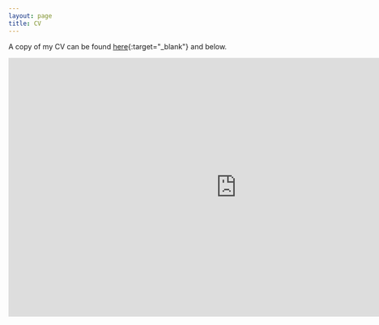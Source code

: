 ```yaml
---
layout: page
title: CV
---
```


A copy of my CV can be found [here](https://heatherkopp.github.io/files/heatherkopp_cv.pdf){:target="_blank"} and below. 

<embed src="https://heatherkopp.github.io/files/heatherkopp_cv.pdf" type="application/pdf" width="900" height="512"/>

